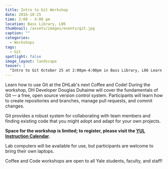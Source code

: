 ```yaml
---
title: Intro to Git Workshop
date: 2016-10-25
time: 2:00 - 4:00 pm
location: Bass Library, L06
thumbnail: /assets/images/events/git.jpg
caption: ""
categories: 
  - Workshops
tags:
  - Git
spotlight: false 
image_layout: landscape
teaser: |
  "Intro to Git October 25 at 2:00pm-4:00pm in Bass Library, L06 Learn how to use Git at the DHLab's next Coffee and Code! During the workshop, DH Developer Douglas Duhaime will cover the fundamentals..."
---
```


Learn how to use Git at the DHLab's next Coffee and Code! During the workshop, DH Developer Douglas Duhaime will cover the fundamentals of Git — a free, open source version control system. Participants will learn how to create repositories and branches, manage pull requests, and commit changes.
   
Git provides a robust system for collaborating with team members and finding existing code that you might adopt and adapt for your own projects.
   
**Space for the workshop is limited; to register, please visit the [YUL Instruction Calendar](http://schedule.yale.edu/event/2914313).**

Lab computers will be available for use, but participants are welcome to bring their own laptops.
   
Coffee and Code workshops are open to all Yale students, faculty, and staff!